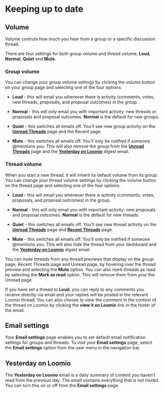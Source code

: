 # Keeping up to date

## Volume

Volume controls how much you hear from a group or a specific discussion thread.

There are four settings for both group volume and thread volume; **Loud**, **Normal**, **Quiet** and **Mute**.

### Group volume

You can change your group volume settings by clicking the volume button on your group page and selecting one of the four options:

* **Loud** - this will email you whenever there is activity (comments, votes, new threads, proposals, and proposal outcomes) in the group.

* **Normal** - this will only email you with important activity: new threads or proposals and proposal outcomes. **Normal** is the default for new groups.

* **Quiet** - this switches all emails off. You’ll see new group activity on the [**Unread Threads**](reading_loomio.html#unread-threads) page and the Recent page.

* **Mute** - this switches all emails off. You’ll only be notified if someone @mentions you. This will also remove the group from the [**Unread Threads**](reading_loomio.html#unread-threads) page and the [**Yesterday on Loomio**](reading_loomio.html#yesterday-on-loomio) digest email.

### Thread volume

When you start a new thread, it will inherit its default volume from its group. You can change your thread volume settings by clicking the volume button on the thread page and selecting one of the four options:

* **Loud** - this will email you whenever there is activity (comments, votes, proposals, and proposal outcomes) in the group.

* **Normal** - this will only email you with important activity: new proposals and proposal outcomes. **Normal** is the default for new threads.

* **Quiet** - this switches all emails off. You’ll see new thread activity on the [**Unread Threads**](reading_loomio.html#unread-threads) page and [**Recent Threads**](reading_loomio.html#recent-threads) page.

* **Mute** - this switches all emails off. You’ll only be notified if someone @mentions you. This will also hide the thread from your dashboard and the [**Yesterday on Loomio**](reading_loomio.html#yesterday-on-loomio) digest email.

You can mute threads from any thread previews that display on the group page, Recent Threads page and Unread page, by hovering over the thread preview and selecting the **Mute** option. You can also mark threads as read by selecting the **Mark as read** option. This will remove them from your the Unread page.

If you have set a thread to **Loud**, you can reply to any comments you receive directly via email and your replies will be posted in the relevant Loomio thread. You can also choose to view the comment in the context of the thread on Loomio by clicking the **view it on Loomio** link in the footer of the email.

## Email settings

Your **Email settings** page enables you to set default email notification settings for groups and threads. To visit your **Email settings** page, select the **Email settings** option from the user menu in the navigation bar.

## Yesterday on Loomio

The **Yesterday on Loomio** email is a daily summary of content you haven’t read from the previous day. The email contains everything that is not muted. You can turn this on or off from the **Email settings** page.

